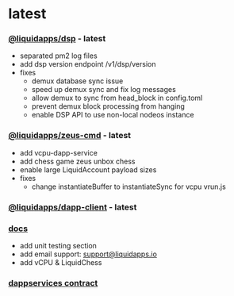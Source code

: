 latest
========

### [@liquidapps/dsp](https://www.npmjs.com/package/@liquidapps/dsp) - latest
- separated pm2 log files
- add dsp version endpoint /v1/dsp/version
- fixes
    - demux database sync issue
    - speed up demux sync and fix log messages
    - allow demux to sync from head_block in config.toml
    - prevent demux block processing from hanging
    - enable DSP API to use non-local nodeos instance

### [@liquidapps/zeus-cmd](https://www.npmjs.com/package/@liquidapps/zeus-cmd) - latest
- add vcpu-dapp-service
- add chess game zeus unbox chess
- enable large LiquidAccount payload sizes
- fixes
    - change instantiateBuffer to instantiateSync for vcpu vrun.js

### [@liquidapps/dapp-client](https://www.npmjs.com/package/@liquidapps/dapp-client) - latest

### [docs](https://docs.liquidapps.io/en/stable/)
- add unit testing section
- add email support: support@liquidapps.io
- add vCPU & LiquidChess

### [dappservices contract](http://bloks.io/account/dappservices)